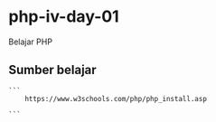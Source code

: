 # php-iv-day-01
Belajar PHP

## Sumber belajar 
    ```
        https://www.w3schools.com/php/php_install.asp

    ```
